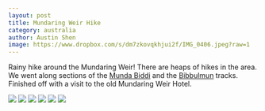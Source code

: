 ```yaml
---
layout: post
title: Mundaring Weir Hike
category: australia
author: Austin Shen
image: https://www.dropbox.com/s/dm7zkovqkhjui2f/IMG_0406.jpeg?raw=1
---
```

Rainy hike around the Mundaring Weir! There are heaps of hikes in the area. We went along sections of the [Munda Biddi](https://www.mundabiddi.org.au/) and the [Bibbulmun](https://www.bibbulmuntrack.org.au/) tracks. Finished off with a visit to the old Mundaring Weir Hotel.

<div class='gallery' style='align-items: center;'>
  <img src="https://www.dropbox.com/s/h6warj64glmhr3l/IMG_0400.jpeg?raw=1">
  <img src="https://www.dropbox.com/s/dm7zkovqkhjui2f/IMG_0406.jpeg?raw=1">
  <img src="https://www.dropbox.com/s/9il5bao7hizl0g5/IMG_0412.jpeg?raw=1">
  <img src="https://www.dropbox.com/s/fdnnousrwrq2x32/IMG_0421.jpeg?raw=1">
  <img src="https://www.dropbox.com/s/6kixrvjan0e951o/IMG_0442.jpeg?raw=1">
  <img src="https://www.dropbox.com/s/40llx0wlsq3nkdm/IMG_0443.jpeg?raw=1">
</div>
